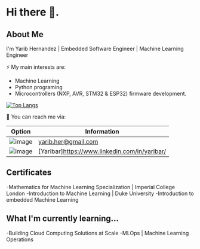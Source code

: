 # Hi there 👋.
## About Me
I'm Yarib Hernandez | Embedded Software Engineer | Machine Learning Engineer

⚡ My main interests are:
  - Machine Learning
  - Python programing 
  - Microcontrollers (NXP, AVR, STM32 & ESP32) firmware development.


[![Top Langs](https://github-readme-stats.vercel.app/api/top-langs/?username=Yaribar&layout=compact)](https://github.com/anuraghazra/github-readme-stats)

💬 You can reach me via:

| Option | Information |
| ----------- | ----------- |
| ![image](https://img.shields.io/badge/Gmail-D14836?style=for-the-badge&logo=gmail&logoColor=white) | yarib.her@gmail.com  |
| ![image](https://img.shields.io/badge/LinkedIn-0077B5?style=for-the-badge&logo=linkedin&logoColor=white) |  [Yaribar]https://www.linkedin.com/in/yaribar/ | 

  
## Certificates
  -Mathematics for Machine Learning Specialization | Imperial College London
  -Introduction to Machine Learning | Duke University
  -Introduction to embedded Machine Learning
## What I'm currently learning...
  -Building Cloud Computing Solutions at Scale
  -MLOps | Machine Learning Operations
